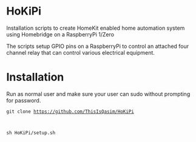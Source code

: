 # HoKiPi
Installation scripts to create HomeKit enabled home automation system using Homebridge on a RaspberryPi 1/Zero

The scripts setup GPIO pins on a RaspberryPi to control an attached four channel relay that can control various electrical equipment.

# Installation

Run as normal user and make sure your user can sudo without prompting for password.

<code>git clone https://github.com/ThisIsQasim/HoKiPi
<p>sh HoKiPi/setup.sh</code>
